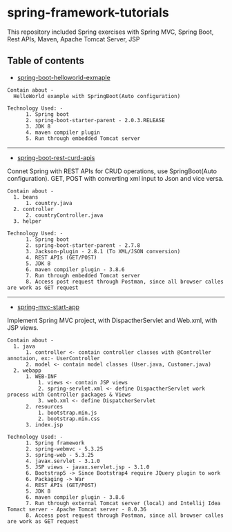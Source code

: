 # spring-framework-tutorials
This repository included Spring exercises with Spring MVC, Spring Boot, Rest APIs, Maven, Apache Tomcat Server, JSP

## Table of contents

* [spring-boot-helloworld-exmaple](#spring-boot-helloworld-exmaple)

```
Contain about - 
  HelloWorld example with SpringBoot(Auto configuration)

Technology Used: - 
      1. Spring boot
      2. spring-boot-starter-parent - 2.0.3.RELEASE
      3. JDK 8
      4. maven compiler plugin
      5. Run through embedded Tomcat server
  ```
------------------------------------------------------------------
* [spring-boot-rest-curd-apis](#spring-boot-rest-curd-apis)

 Connet Spring with REST APIs for CRUD operations, use SpringBoot(Auto configuration).
 GET, POST with converting xml input to Json and vice versa.
```
Contain about - 
  1. beans
      1. country.java
  2. controller
      2. countryController.java
  3. helper

Technology Used: - 
      1. Spring boot
      2. spring-boot-starter-parent - 2.7.8
      3. Jackson-plugin - 2.8.1 (To XML/JSON conversion)
      4. REST APIs (GET/POST)
      5. JDK 8
      6. maven compiler plugin - 3.8.6
      7. Run through embedded Tomcat server
      8. Access post request through Postman, since all browser calles are work as GET request
  ```
  ------------------------------------------------------------------
  * [spring-mvc-start-app](#spring-mvc-start-app)

 Implement Spring MVC project, with DispactherServlet and Web.xml, with JSP views.
 
```
Contain about - 
  1. java
      1. controller <- contain controller classes with @Controller annotaion, ex:- UserController
      2. model <- contain model classes (User.java, Customer.java)
  2. webapp
      1. WEB-INF
          1. views <- contain JSP views
          2. spring-servlet.xml <- define DispactherServlet work process with Controller packages & Views
          3. web.xml <- define DispatcherServlet
      2. resources
          1. bootstrap.min.js
          2. bootstrap.min.css
      3. index.jsp

Technology Used: - 
      1. Spring framework
      2. spring-webmvc - 5.3.25
      3. spring-web - 5.3.25
      4. javax.servlet - 3.1.0
      5. JSP views - javax.servlet.jsp - 3.1.0
      6. Bootstrap5 -> Since Bootstrap4 require JQuery plugin to work
      6. Packaging -> War
      4. REST APIs (GET/POST)
      5. JDK 8
      6. maven compiler plugin - 3.8.6
      7. Run through external Tomcat server (local) and Intellij Idea Tomact server - Apache Tomcat server - 8.0.36
      8. Access post request through Postman, since all browser calles are work as GET request
  
  
